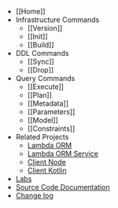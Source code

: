   * [[Home]]
  * Infrastructure Commands
    * [[Version]]
    * [[Init]]
    * [[Build]]		
  * DDL Commands
    * [[Sync]]
    * [[Drop]]
  * Query Commands
    * [[Execute]]
    * [[Plan]]
    * [[Metadata]]
    * [[Parameters]]
    * [[Model]]
    * [[Constraints]]
  * Related Projects
    * [Lambda ORM](https://www.npmjs.com/package/lambdaorm)
    * [Lambda ORM Service](https://github.com/FlavioLionelRita/lambdaorm-svc)
    * [Client Node](https://www.npmjs.com/package/lambdaorm-client-node)
    * [Client Kotlin](https://github.com/FlavioLionelRita/lambdaorm-client-kotlin)
  * [Labs](https://github.com/FlavioLionelRita/lambdaorm-labs)
  * [Source Code Documentation](https://github.com/FlavioLionelRita/lambdaorm-cli/tree/main/doc/source)  
  * [Change log](https://github.com/FlavioLionelRita/lambdaorm-cli/blob/main/CHANGELOG.md)
